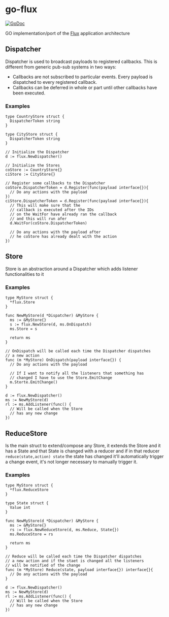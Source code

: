 # go-flux
[![GoDoc](https://godoc.org/github.com/xescugc/go-flux?status.svg)](https://godoc.org/github.com/xescugc/go-flux)

GO implementation/port of the [Flux](https://github.com/facebook/flux) application architecture

## Dispatcher

Dispatcher is used to broadcast payloads to registered callbacks. This is different from generic pub-sub systems in two ways:

* Callbacks are not subscribed to particular events. Every payload is dispatched to every registered callback.
* Callbacks can be deferred in whole or part until other callbacks have been executed.

### Examples

```golang
type CountryStore struct {
  DispatcherToken string
}

type CityStore struct {
  DispatcherToken string
}

// Initialize the Dispatcher
d := flux.NewDispatcher()

// Initialize the Stores
coStore := CountryStore{}
ciStore := CityStore{}

// Register some callbacks to the Dispatcher
coStore.DispatcherToken = d.Register(func(payload interface{}){
  // Do any actions with the payload
})
ciStore.DispatcherToken = d.Register(func(payload interface{}){
  // This will make sure that the
  // callback is executed after the IDs
  // on the WaitFor have already ran the callback 
  // and this will run afer
  d.WaitFor(coStore.DispatcherToken)

  // Do any actions with the payload after
  // he coStore has already dealt with the action
})
```

## Store

Store is an abstraction around a Dispatcher which adds listener functionalities to it

### Examples

```golang
type MyStore struct {
  *flux.Store
}

func NewMyStore(d *Dispatcher) &MyStore {
  ms := &MyStore{}
  s := flux.NewStore(d, ms.OnDispatch)
  ms.Store = s

  return ms
}

// OnDispatch will be called each time the Dispatcher dispatches
// a new action
func (m *MyStore) OnDispatch(payload interface{}) {
  // Do any actions with the payload

  // If I want to notify all the listeners that something has
  // changed I have to use the Store.EmitChange
  m.Storte.EmitChange()
}

d := flux.NewDispatcher()
ms := NewMyStore(d)
rl := ms.AddListener(func() {
  // Will be called when the Store
  // has any new change
})

```

## ReduceStore

Is the main struct to extend/compose any Store, it extends the Store and it has a State
and that State is changed with a reducer and if in that reducer `reduce(state,action) state`
the state has changed it'll automatically trigger a change event, it's not longer necessary
to manually trigger it.

### Examples

```golang
type MyStore struct {
  *flux.ReduceStore
}

type State struct {
  Value int
}

func NewMyStore(d *Dispatcher) &MyStore {
  ms := &MyStore{}
  rs := flux.NewReduceStore(d, ms.Reduce, State{})
  ms.ReduceStore = rs

  return ms
}

// Reduce will be called each time the Dispatcher dispatches
// a new action and if the staet is changed all the listeners
// will be notified of the change
func (m *MyStore) Reduce(state, payload interface{}) interface{}{
  // Do any actions with the payload
}

d := flux.NewDispatcher()
ms := NewMyStore(d)
rl := ms.AddListener(func() {
  // Will be called when the Store
  // has any new change
})
```
